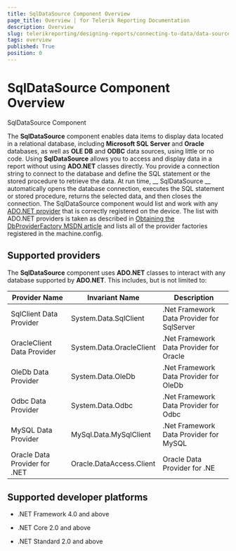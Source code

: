 ```yaml
---
title: SqlDataSource Component Overview
page_title: Overview | for Telerik Reporting Documentation
description: Overview
slug: telerikreporting/designing-reports/connecting-to-data/data-source-components/sqldatasource-component/overview
tags: overview
published: True
position: 0
---
```


# SqlDataSource Component Overview

SqlDataSource Component

The __SqlDataSource__ component enables data items to display data located in a relational
        database, including __Microsoft SQL Server__ and __Oracle__ databases,
        as well as __OLE DB__ and __ODBC__ data sources, using little or no code.
        Using __SqlDataSource__ allows you to access and display data in a report without using
        __ADO.NET__ classes directly. You provide a connection string to connect to the database and
        define the SQL statement or the stored procedure to retrieve the data. At run time, __          SqlDataSource
        __ automatically opens the database connection, executes the SQL statement or stored procedure, returns
        the selected data, and then closes the connection. The SqlDataSource component would list and work with any [ADO.NET provider](https://docs.microsoft.com/en-us/dotnet/framework/data/adonet/ado-net-overview) that is correctly registered on the device. The list with ADO.NET providers is taken as described in [ Obtaining the DbProviderFactory MSDN article](https://docs.microsoft.com/en-us/dotnet/framework/data/adonet/obtaining-a-dbproviderfactory) and lists all of the provider factories registered in the machine.config.
      

## Supported providers

The __SqlDataSource__ component uses __ADO.NET__ classes to interact
          with any database supported by __ADO.NET__. This includes, but is not limited to:
        


| Provider Name | Invariant Name | Description |
| ------ | ------ | ------ |
|SqlClient Data Provider|System.Data.SqlClient|.Net Framework Data Provider for SqlServer|
|OracleClient Data Provider|System.Data.OracleClient|.Net Framework Data Provider for Oracle|
|OleDb Data Provider|System.Data.OleDb|.Net Framework Data Provider for OleDb|
|Odbc Data Provider|System.Data.Odbc|.Net Framework Data Provider for Odbc|
|MySQL Data Provider|MySql.Data.MySqlClient|.Net Framework Data Provider for MySQL|
|Oracle Data Provider for .NET|Oracle.DataAccess.Client|Oracle Data Provider for .NE|




## Supported developer platforms

* .NET Framework 4.0 and above
            

* .NET Core 2.0 and above
            

* .NET Standard 2.0 and above
            
